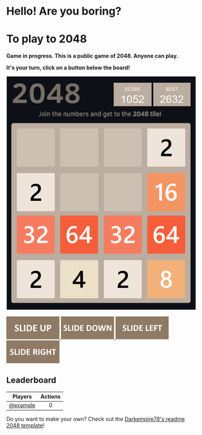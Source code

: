 # Hello! Are you boring?

# To play to 2048

**Game in progress. This is a public game of 2048. Anyone can play.**

**It's your turn, click on a button below the board!**

<!-- 2048GameBoard -->
<img src="https://github.com/Darkempire78/Darkempire78/blob/main/Data/gameboard.png" width="500"/>
<!-- 2048GameBoard -->

<!-- 2048GameActions -->
<a href="https://github.com/Darkempire78/Darkempire78/issues/new?title=2048|slideUp&body=Just+push+'Submit+new+issue'.+You+don't+need+to+do+anything+else."> <img src="Assets/slideUp.png"/> </a> <a href="https://github.com/Darkempire78/Darkempire78/issues/new?title=2048|slideDown&body=Just+push+'Submit+new+issue'.+You+don't+need+to+do+anything+else."> <img src="Assets/slideDown.png"/> </a> <a href="https://github.com/Darkempire78/Darkempire78/issues/new?title=2048|slideLeft&body=Just+push+'Submit+new+issue'.+You+don't+need+to+do+anything+else."> <img src="Assets/slideLeft.png"/> </a> <a href="https://github.com/Darkempire78/Darkempire78/issues/new?title=2048|slideRight&body=Just+push+'Submit+new+issue'.+You+don't+need+to+do+anything+else."> <img src="Assets/slideRight.png"/> </a>
<!-- 2048GameActions -->

## Leaderboard

<!-- 2048Ranking -->
| Players | Actions |
|---------------|:---------:|
| [@example](https://github.com/) | 0 |
<!-- 2048Ranking -->

Do you want to make your own? Check out the [Darkempire78's readme 2048 template](https://github.com/Darkempire78/Readme-2048)!